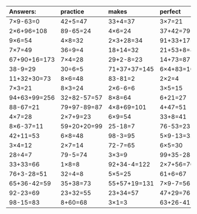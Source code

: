 | Answers: | practice | makes | perfect | ! |
| :--- | :--- | :--- | :--- | :--- |
| 7×9-63=0 | 42+5=47 | 33+4=37 | 3×7=21 | 82-33=49 | 
| 2×6+96=108 | 89-65=24 | 4×6=24 | 37+42=79 | 7×2=14 | 
| 9×6=54 | 4×8=32 | 2×3+28=34 | 91+33+17=141 | 72+88+87=247 | 
| 7×7=49 | 36÷9=4 | 18+14=32 | 21+53+8=82 | 5×4-11=9 | 
| 67+90+16=173 | 7×4=28 | 29+2-8=23 | 14+73=87 | 3×2+89=95 | 
| 38-9=29 | 30÷6=5 | 71+37+37=145 | 6×4+83=107 | 66+29-93=2 | 
| 11+32+30=73 | 8×6=48 | 83-81=2 | 2×2=4 | 25+6=31 | 
| 7×3=21 | 8×3=24 | 2×6-6=6 | 3×5=15 | 2×4=8 | 
| 94+63+99=256 | 32+82-57=57 | 8×8=64 | 6+21=27 | 45÷9=5 | 
| 88-67=21 | 79+97-89=87 | 4×8+69=101 | 4+47=51 | 13+44=57 | 
| 4×7=28 | 2×7+9=23 | 6×9=54 | 33+8=41 | 2×8=16 | 
| 8×6-37=11 | 59+20+20=99 | 25-18=7 | 76-53=23 | 74+2-14=62 | 
| 42+11=53 | 6×8=48 | 98-3=95 | 5×9-13=32 | 90+50+9=149 | 
| 3×4=12 | 2×7=14 | 72-7=65 | 6×5=30 | 78+74+84=236 | 
| 28÷4=7 | 79-5=74 | 3×3=9 | 99+35-28=106 | 86-21=65 | 
| 33+33=66 | 1×8=8 | 92+34-4=122 | 2×7+56=70 | 20÷4=5 | 
| 76+3-28=51 | 32÷4=8 | 5×5=25 | 61+6=67 | 50+51-32=69 | 
| 65+36-42=59 | 35+38=73 | 55+57+19=131 | 7×9-7=56 | 17-7=10 | 
| 92-23=69 | 23+32=55 | 23+34=57 | 47+29=76 | 42+20=62 | 
| 98-15=83 | 8+60=68 | 3×1=3 | 63+26-41=48 | 3×9=27 | 
